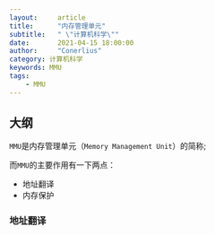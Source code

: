 ```yaml
---
layout:     article
title:      "内存管理单元"
subtitle:   " \"计算机科学\""
date:       2021-04-15 18:00:00
author:     "Conerlius"
category: 计算机科学
keywords: MMU
tags:
    - MMU
---
```


## 大纲

`MMU`是内存管理单元（`Memory Management Unit`）的简称;

而`MMU`的主要作用有一下两点：

- 地址翻译
- 内存保护


### 地址翻译
